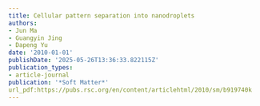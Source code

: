 ```yaml
---
title: Cellular pattern separation into nanodroplets
authors:
- Jun Ma
- Guangyin Jing
- Dapeng Yu
date: '2010-01-01'
publishDate: '2025-05-26T13:36:33.822115Z'
publication_types:
- article-journal
publication: '*Soft Matter*'
url_pdf:https://pubs.rsc.org/en/content/articlehtml/2010/sm/b919740k
---
```

